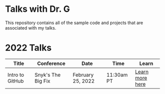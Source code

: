 # Talks with Dr. G

This repository contains all of the sample code and projects that are associated with my talks. 

# 2022 Talks

| Title | Conference | Date | Time | Learn | 
|-------|------------|------|------|-------|
| Intro to GitHub | Snyk's The Big Fix | February 25, 2022 | 11:30am PT | [Learn more here](2022/snyk-big-fix) |
